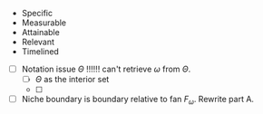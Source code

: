 - Specific
- Measurable
- Attainable
- Relevant
- Timelined


- [ ] Notation issue $\Theta$ !!!!!! can't retrieve $\omega$ from $\Theta$.
	- [ ] $\Theta$ as the interior set
	- [ ] 
- [ ] Niche boundary is boundary relative to fan $F_\omega$. Rewrite part A.